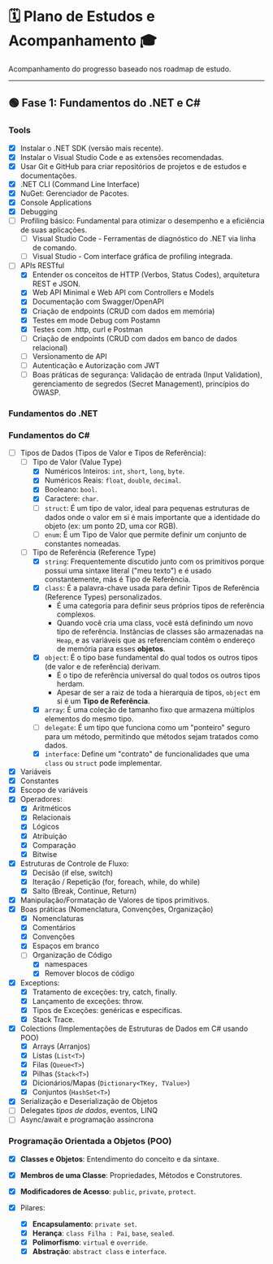 # 🗓️ Plano de Estudos e Acompanhamento 🎓

Acompanhamento do progresso baseado nos roadmap de estudo.

---

## 🟢 Fase 1: Fundamentos do .NET e C#

### Tools

- [X] Instalar o .NET SDK (versão mais recente).
- [X] Instalar o Visual Studio Code e as extensões recomendadas.
- [X] Usar Git e GitHub para criar repositórios de projetos e de estudos e documentações.
- [X] .NET CLI (Command Line Interface)
- [X] NuGet: Gerenciador de Pacotes.
- [X] Console Applications
- [X] Debugging
- [ ] Profiling básico: Fundamental para otimizar o desempenho e a eficiência de suas aplicações.
  - [ ] Visual Studio Code - Ferramentas de diagnóstico do .NET via linha de comando.
  - [ ] Visual Studio - Com interface gráfica de profiling integrada.
- [ ] APIs RESTful
  - [X] Entender os conceitos de HTTP (Verbos, Status Codes), arquitetura REST e JSON.
  - [X] Web API Minimal e Web API com Controllers e Models
  - [X] Documentação com Swagger/OpenAPI
  - [X] Criação de endpoints (CRUD com dados em memória)
  - [X] Testes em mode Debug com Postamn
  - [X] Testes com .http, curl e Postman
  - [ ] Criação de endpoints (CRUD com dados em banco de dados relacional)
  - [ ] Versionamento de API
  - [ ] Autenticação e Autorização com JWT
  - [ ] Boas práticas de segurança: Validação de entrada (Input Validation), gerenciamento de segredos (Secret Management), princípios do OWASP.

### Fundamentos do .NET

### Fundamentos do C#

- [ ] Tipos de Dados (Tipos de Valor e Tipos de Referência):
  - [ ] Tipo de Valor (Value Type)
    - [X] Numéricos Inteiros: `int`, `short`, `long`, `byte`.
    - [X] Numéricos Reais: `float`, `double`, `decimal`.
    - [X] Booleano: `bool`.
    - [X] Caractere: `char`.
    - [ ] `struct`: É um tipo de valor, ideal para pequenas estruturas de dados onde o valor em si é mais importante que a identidade do objeto (ex: um ponto 2D, uma cor RGB).
    - [ ] `enum`: É um Tipo de Valor que permite definir um conjunto de constantes nomeadas.
  - [ ] Tipo de Referência (Reference Type)
    - [X] `string`: Frequentemente discutido junto com os primitivos porque possui uma sintaxe literal ("meu texto") e é usado constantemente, más é Tipo de Referência.
    - [X] `class`: É a palavra-chave usada para definir Tipos de Referência (Reference Types) personalizados.
      - É uma categoria para definir seus próprios tipos de referência complexos.
      - Quando você cria uma class, você está definindo um novo tipo de referência. Instâncias de classes são armazenadas na `Heap`, e as variáveis que as referenciam contêm o endereço de memória para esses **objetos**.
    - [X] `object`: É o tipo base fundamental do qual todos os outros tipos (de valor e de referência) derivam.
      - É o tipo de referência universal do qual todos os outros tipos herdam.
      - Apesar de ser a raiz de toda a hierarquia de tipos, `object` em si é um **Tipo de Referência**.
    - [X] `array`: É uma coleção de tamanho fixo que armazena múltiplos elementos do mesmo tipo.
    - [ ] `delegate`: É um tipo que funciona como um "ponteiro" seguro para um método, permitindo que métodos sejam tratados como dados.
    - [X] `interface`: Define um "contrato" de funcionalidades que uma `class` ou `struct` pode implementar.
- [X] Variáveis
- [X] Constantes
- [X] Escopo de variáveis
- [X] Operadores:
  - [X] Aritméticos
  - [X] Relacionais
  - [X] Lógicos
  - [X] Atribuição
  - [X] Comparação
  - [X] Bitwise
- [X] Estruturas de Controle de Fluxo:
  - [X] Decisão (if else, switch)
  - [X] Iteração / Repetição (for, foreach, while, do while)
  - [X] Salto (Break, Continue, Return)
- [X] Manipulação/Formatação de Valores de tipos primitivos.
- [X] Boas práticas (Nomenclatura, Convenções, Organização)
  - [X] Nomenclaturas
  - [X] Comentários
  - [X] Convenções
  - [X] Espaços em branco
  - [ ] Organização de Código
    - [X] namespaces
    - [X] Remover blocos de código
- [X] Exceptions:
  - [X] Tratamento de exceções: try, catch, finally.
  - [X] Lançamento de exceções: throw.
  - [X] Tipos de Exceções: genéricas e especificas.
  - [X] Stack Trace.
- [X] Colections (Implementações de Estruturas de Dados em C# usando POO)
  - [X] Arrays (Arranjos)
  - [X] Listas (`List<T>`)
  - [X] Filas (`Queue<T>`)
  - [X] Pilhas (`Stack<T>`)
  - [X] Dicionários/Mapas (`Dictionary<TKey, TValue>`)
  - [X] Conjuntos (`HashSet<T>`)
- [X] Serialização e Deserialização de Objetos
- [ ] Delegates *tipos de dados*, eventos, LINQ
- [ ] Async/await e programação assíncrona

### Programação Orientada a Objetos (POO)

- [X] **Classes e Objetos**: Entendimento do conceito e da sintaxe.
- [X] **Membros de uma Classe**: Propriedades, Métodos e Construtores.
- [X] **Modificadores de Acesso**: `public`, `private`, `protect`.

- [X] Pilares:
  - [X] **Encapsulamento**: `private set`.
  - [X] **Herança**: `class Filha : Pai`, `base`, `sealed`.
  - [X] **Polimorfismo**: `virtual` e `override`.
  - [X] **Abstração**: `abstract class` e `interface`.
